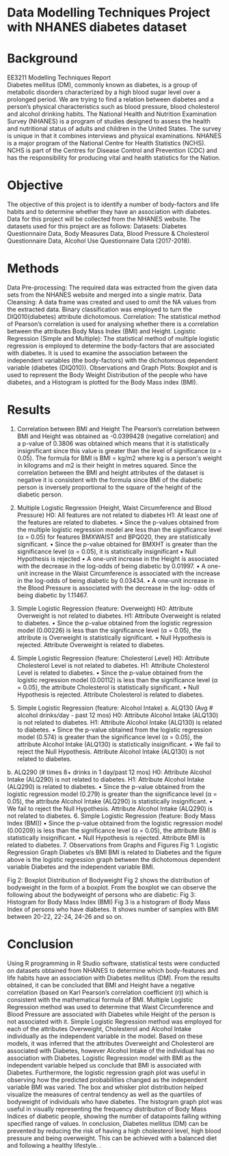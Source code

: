 # Data Modelling Techniques Project with NHANES diabetes dataset
# Background
EE3211 Modelling Techniques Report
<br/> Diabetes mellitus (DM), commonly known as diabetes, is a group of metabolic disorders characterized by a high blood sugar level over a prolonged period. We are trying to find a relation between diabetes and a person’s physical characteristics such as blood pressure, blood cholesterol and alcohol drinking habits.
The National Health and Nutrition Examination Survey (NHANES) is a program of studies designed to assess the health and nutritional status of adults and children in the United States. The survey is unique in that it combines interviews and physical examinations. NHANES is a major program of the National Centre for Health Statistics (NCHS). NCHS is part of the Centres for Disease Control and Prevention (CDC) and has the responsibility for producing vital and health statistics for the Nation.
# Objective
The objective of this project is to identify a number of body-factors and life habits and to determine whether they have an association with diabetes. Data for this project will be collected from the NHANES website. The datasets used for this project are as follows:
Datasets: Diabetes Questionnaire Data, Body Measures Data, Blood Pressure & Cholesterol Questionnaire Data, Alcohol Use Questionnaire Data (2017-2018).
# Methods
Data Pre-processing: The required data was extracted from the given data sets from the
NHANES website and merged into a single matrix.
Data Cleansing: A data frame was created and used to omit the NA values from the extracted data. Binary classification was employed to turn the DIQ010(diabetes) attribute dichotomous.
Correlation: The statistical method of Pearson’s correlation is used for analysing whether there is a correlation between the attributes Body Mass Index (BMI) and Height.
Logistic Regression (Simple and Multiple): The statistical method of multiple logistic regression is employed to determine the body-factors that are associated with diabetes. It is used to examine the association between the independent variables (the body-factors) with the dichotomous dependent variable (diabetes (DIQ010)).
Observations and Graph Plots: Boxplot and is used to represent the Body Weight Distribution of the people who have diabetes, and a Histogram is plotted for the Body Mass index (BMI).
        
# Results
1. Correlation between BMI and Height
   The Pearson’s correlation between BMI and Height was obtained as -0.0399428 (negative correlation) and a p-value of 0.3806 was obtained which means that it is statistically insignificant since this value is greater than the level of significance (α = 0.05).
The formula for BMI is BMI = kg/m2 where kg is a person's weight in kilograms and m2 is their height in metres squared. Since the correlation between the BMI and height attributes of the dataset is negative it is consistent with the formula since BMI of the diabetic person is inversely proportional to the square of the height of the diabetic person.
2. Multiple Logistic Regression (Height, Waist Circumference and Blood Pressure)
H0: All features are not related to diabetes
H1: At least one of the features are related to diabetes.
• Since the p-values obtained from the multiple logistic regression model are less than the significance level (α = 0.05) for features BMXWAIST and BPQ020, they are statistically significant.
• Since the p-value obtained for BMXHT is greater than the significance level (α = 0.05), it is statistically insignificant
• Null Hypothesis is rejected
• A one-unit increase in the Height is associated with the decrease in the log-odds of
being diabetic by 0.01997.
• A one-unit increase in the Waist Circumference is associated with the increase in the
log-odds of being diabetic by 0.03434.
• A one-unit increase in the Blood Pressure is associated with the decrease in the log- odds of being diabetic by 1.11467.
  
3. Simple Logistic Regression (feature: Overweight)
 H0: Attribute Overweight is not related to diabetes. H1: Attribute Overweight is related to diabetes.
• Since the p-value obtained from the logistic regression model (0.00226) is less than the significance level (α = 0.05), the attribute is Overweight is statistically significant.
• Null Hypothesis is rejected. Attribute Overweight is related to diabetes.
4. Simple Logistic Regression (feature: Cholesterol Level)
H0: Attribute Cholesterol Level is not related to diabetes. H1: Attribute Cholesterol Level is related to diabetes.
• Since the p-value obtained from the logistic regression model (0.00112) is less than the significance level (α = 0.05), the attribute Cholesterol is statistically significant.
• Null Hypothesis is rejected. Attribute Cholesterol is related to diabetes.
5. Simple Logistic Regression (feature: Alcohol Intake)
a. ALQ130 (Avg # alcohol drinks/day - past 12 mos)
H0: Attribute Alcohol Intake (ALQ130) is not related to diabetes. H1: Attribute Alcohol Intake (ALQ130) is related to diabetes.
• Since the p-value obtained from the logistic regression model (0.574) is greater than the significance level (α = 0.05), the attribute Alcohol Intake (ALQ130) is statistically insignificant.
• We fail to reject the Null Hypothesis. Attribute Alcohol Intake (ALQ130) is not related to diabetes.
      
b. ALQ290 (# times 8+ drinks in 1 day/past 12 mos)
 H0: Attribute Alcohol Intake (ALQ290) is not related to diabetes. H1: Attribute Alcohol Intake (ALQ290) is related to diabetes.
• Since the p-value obtained from the logistic regression model (0.279) is greater than the significance level (α = 0.05), the attribute Alcohol Intake (ALQ290) is statistically insignificant.
• We fail to reject the Null Hypothesis. Attribute Alcohol Intake (ALQ290) is not related to diabetes.
6. Simple Logistic Regression (feature: Body Mass Index (BMI))
• Since the p-value obtained from the logistic regression model (0.00209) is less than the significance level (α = 0.05), the attribute BMI is statistically insignificant.
• Null Hypothesis is rejected. Attribute BMI is related to diabetes.
7. Observations from Graphs and Figures
Fig 1: Logistic Regression Graph Diabetes v/s BMI
BMI is related to Diabetes and the figure above is the logistic regression graph between the dichotomous dependent variable Diabetes and the independent variable BMI.
      
Fig 2: Boxplot Distribution of Bodyweight
Fig 2 shows the distribution of bodyweight in the form of a boxplot. From the boxplot we can observe the following about the bodyweight of persons who are diabetic:
Fig 3: Histogram for Body Mass Index (BMI)
Fig 3 is a histogram of Body Mass Index of persons who have diabetes. It shows number of samples with BMI between 20-22, 22-24, 24-26 and so on.
   
# Conclusion
Using R programming in R Studio software, statistical tests were conducted on datasets obtained from NHANES to determine which body-features and life habits have an association with Diabetes mellitus (DM). From the results obtained, it can be concluded that BMI and Height have a negative correlation (based on Karl Pearson’s correlation coefficient (r)) which is consistent with the mathematical formula of BMI. Multiple Logistic Regression method was used to determine that Waist Circumference and Blood Pressure are associated with Diabetes while Height of the person is not associated with it. Simple Logistic Regression method was employed for each of the attributes Overweight, Cholesterol and Alcohol Intake individually as the independent variable in the model. Based on these models, it was inferred that the attributes Overweight and Cholesterol are associated with Diabetes, however Alcohol Intake of the individual has no association with Diabetes. Logistic Regression model with BMI as the independent variable helped us conclude that BMI is associated with Diabetes. Furthermore, the logistic regression graph plot was useful in observing how the predicted probabilities changed as the independent variable BMI was varied. The box and whisker plot distribution helped visualize the measures of central tendency as well as the quartiles of bodyweight of individuals who have diabetes. The histogram graph plot was useful in visually representing the frequency distribution of Body Mass Indices of diabetic people, showing the number of datapoints falling withing specified range of values.
In conclusion, Diabetes mellitus (DM) can be prevented by reducing the risk of having a high cholesterol level, high blood pressure and being overweight. This can be achieved with a balanced diet and following a healthy lifestyle.
 .
